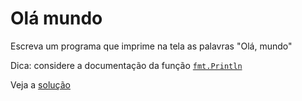 # Olá mundo

Escreva um programa que imprime na tela as palavras "Olá, mundo"

Dica: considere a documentação da função [`fmt.Println`](https://pkg.go.dev/fmt#Println)

Veja a [solução](../solucoes/00-ola-mundo.go)